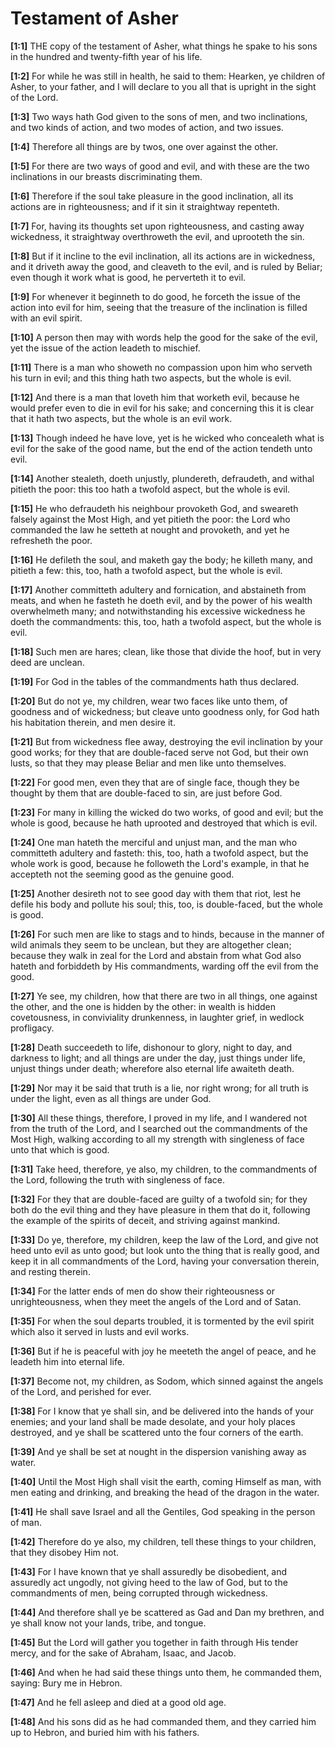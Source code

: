 # Testament of Asher



**[1:1]** THE copy of the testament of Asher, what things he spake to his sons in the hundred and twenty-fifth year of his life.

**[1:2]** For while he was still in health, he said to them: Hearken, ye children of Asher, to your father, and I will declare to you all that is upright in the sight of the Lord.

**[1:3]** Two ways hath God given to the sons of men, and two inclinations, and two kinds of action, and two modes of action, and two issues.

**[1:4]** Therefore all things are by twos, one over against the other.

**[1:5]** For there are two ways of good and evil, and with these are the two inclinations in our breasts discriminating them.

**[1:6]** Therefore if the soul take pleasure in the good inclination, all its actions are in righteousness; and if it sin it straightway repenteth.

**[1:7]** For, having its thoughts set upon righteousness, and casting away wickedness, it straightway overthroweth the evil, and uprooteth the sin.

**[1:8]** But if it incline to the evil inclination, all its actions are in wickedness, and it driveth away the good, and cleaveth to the evil, and is ruled by Beliar; even though it work what is good, he perverteth it to evil.

**[1:9]** For whenever it beginneth to do good, he forceth the issue of the action into evil for him, seeing that the treasure of the inclination is filled with an evil spirit.

**[1:10]** A person then may with words help the good for the sake of the evil, yet the issue of the action leadeth to mischief.

**[1:11]** There is a man who showeth no compassion upon him who serveth his turn in evil; and this thing hath two aspects, but the whole is evil.

**[1:12]** And there is a man that loveth him that worketh evil, because he would prefer even to die in evil for his sake; and concerning this it is clear that it hath two aspects, but the whole is an evil work.

**[1:13]** Though indeed he have love, yet is he wicked who concealeth what is evil for the sake of the good name, but the end of the action tendeth unto evil.

**[1:14]** Another stealeth, doeth unjustly, plundereth, defraudeth, and withal pitieth the poor: this too hath a twofold aspect, but the whole is evil.

**[1:15]** He who defraudeth his neighbour provoketh God, and sweareth falsely against the Most High, and yet pitieth the poor: the Lord who commanded the law he setteth at nought and provoketh, and yet he refresheth the poor.

**[1:16]** He defileth the soul, and maketh gay the body; he killeth many, and pitieth a few: this, too, hath a twofold aspect, but the whole is evil.

**[1:17]** Another committeth adultery and fornication, and abstaineth from meats, and when he fasteth he doeth evil, and by the power of his wealth overwhelmeth many; and notwithstanding his excessive wickedness he doeth the commandments: this, too, hath a twofold aspect, but the whole is evil.

**[1:18]** Such men are hares; clean, like those that divide the hoof, but in very deed are unclean.

**[1:19]** For God in the tables of the commandments hath thus declared.

**[1:20]** But do not ye, my children, wear two faces like unto them, of goodness and of wickedness; but cleave unto goodness only, for God hath his habitation therein, and men desire it.

**[1:21]** But from wickedness flee away, destroying the evil inclination by your good works; for they that are double-faced serve not God, but their own lusts, so that they may please Beliar and men like unto themselves.

**[1:22]** For good men, even they that are of single face, though they be thought by them that are double-faced to sin, are just before God.

**[1:23]** For many in killing the wicked do two works, of good and evil; but the whole is good, because he hath uprooted and destroyed that which is evil.

**[1:24]** One man hateth the merciful and unjust man, and the man who committeth adultery and fasteth: this, too, hath a twofold aspect, but the whole work is good, because he followeth the Lord's example, in that he accepteth not the seeming good as the genuine good.

**[1:25]** Another desireth not to see good day with them that riot, lest he defile his body and pollute his soul; this, too, is double-faced, but the whole is good.

**[1:26]** For such men are like to stags and to hinds, because in the manner of wild animals they seem to be unclean, but they are altogether clean; because they walk in zeal for the Lord and abstain from what God also hateth and forbiddeth by His commandments, warding off the evil from the good.

**[1:27]** Ye see, my children, how that there are two in all things, one against the other, and the one is hidden by the other: in wealth is hidden covetousness, in conviviality drunkenness, in laughter grief, in wedlock profligacy.

**[1:28]** Death succeedeth to life, dishonour to glory, night to day, and darkness to light; and all things are under the day, just things under life, unjust things under death; wherefore also eternal life awaiteth death.

**[1:29]** Nor may it be said that truth is a lie, nor right wrong; for all truth is under the light, even as all things are under God.

**[1:30]** All these things, therefore, I proved in my life, and I wandered not from the truth of the Lord, and I searched out the commandments of the Most High, walking according to all my strength with singleness of face unto that which is good.

**[1:31]** Take heed, therefore, ye also, my children, to the commandments of the Lord, following the truth with singleness of face.

**[1:32]** For they that are double-faced are guilty of a twofold sin; for they both do the evil thing and they have pleasure in them that do it, following the example of the spirits of deceit, and striving against mankind.

**[1:33]** Do ye, therefore, my children, keep the law of the Lord, and give not heed unto evil as unto good; but look unto the thing that is really good, and keep it in all commandments of the Lord, having your conversation therein, and resting therein.

**[1:34]** For the latter ends of men do show their righteousness or unrighteousness, when they meet the angels of the Lord and of Satan.

**[1:35]** For when the soul departs troubled, it is tormented by the evil spirit which also it served in lusts and evil works.

**[1:36]** But if he is peaceful with joy he meeteth the angel of peace, and he leadeth him into eternal life.

**[1:37]** Become not, my children, as Sodom, which sinned against the angels of the Lord, and perished for ever.

**[1:38]** For I know that ye shall sin, and be delivered into the hands of your enemies; and your land shall be made desolate, and your holy places destroyed, and ye shall be scattered unto the four corners of the earth.

**[1:39]** And ye shall be set at nought in the dispersion vanishing away as water.

**[1:40]** Until the Most High shall visit the earth, coming Himself as man, with men eating and drinking, and breaking the head of the dragon in the water.

**[1:41]** He shall save Israel and all the Gentiles, God speaking in the person of man.

**[1:42]** Therefore do ye also, my children, tell these things to your children, that they disobey Him not.

**[1:43]** For I have known that ye shall assuredly be disobedient, and assuredly act ungodly, not giving heed to the law of God, but to the commandments of men, being corrupted through wickedness.

**[1:44]** And therefore shall ye be scattered as Gad and Dan my brethren, and ye shall know not your lands, tribe, and tongue.

**[1:45]** But the Lord will gather you together in faith through His tender mercy, and for the sake of Abraham, Isaac, and Jacob.

**[1:46]** And when he had said these things unto them, he commanded them, saying: Bury me in Hebron.

**[1:47]** And he fell asleep and died at a good old age.

**[1:48]** And his sons did as he had commanded them, and they carried him up to Hebron, and buried him with his fathers.

